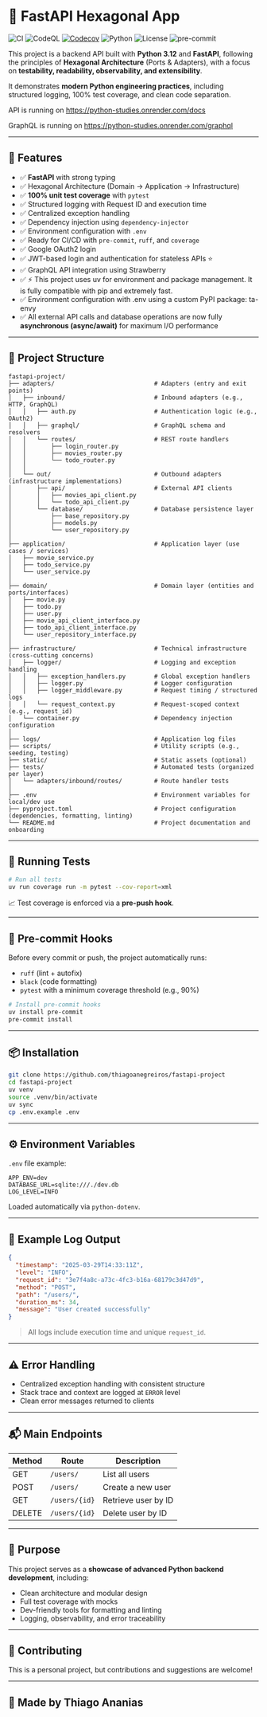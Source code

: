 # 🐍 FastAPI Hexagonal App

![CI](https://github.com/thiagoanegreiros/fastapi-project/actions/workflows/ci.yml/badge.svg)
![CodeQL](https://github.com/thiagoanegreiros/fastapi-project/actions/workflows/codeql.yml/badge.svg)
[![Codecov](https://codecov.io/gh/thiagoanegreiros/fastapi-project/branch/main/graph/badge.svg)](https://codecov.io/gh/thiagoanegreiros/fastapi-project)
![Python](https://img.shields.io/badge/python-3.12-blue.svg)
![License](https://img.shields.io/github/license/thiagoanegreiros/fastapi-project.svg)
![pre-commit](https://img.shields.io/badge/pre--commit-enabled-brightgreen.svg)

This project is a backend API built with **Python 3.12** and **FastAPI**, following the principles of **Hexagonal Architecture** (Ports & Adapters), with a focus on **testability, readability, observability, and extensibility**.

It demonstrates **modern Python engineering practices**, including structured logging, 100% test coverage, and clean code separation.

API is running on https://python-studies.onrender.com/docs

GraphQL is running on https://python-studies.onrender.com/graphql

---

## 🚀 Features 

- ✅ **FastAPI** with strong typing
- ✅ Hexagonal Architecture (Domain → Application → Infrastructure)
- ✅ **100% unit test coverage** with `pytest`
- ✅ Structured logging with Request ID and execution time
- ✅ Centralized exception handling
- ✅ Dependency injection using `dependency-injector`
- ✅ Environment configuration with `.env`
- ✅ Ready for CI/CD with `pre-commit`, `ruff`, and `coverage`
- ✅ Google OAuth2 login
- ✅ JWT-based login and authentication for stateless APIs ⭐️
- ✅ GraphQL API integration using Strawberry
- ✅ ⚡ This project uses uv for environment and package management. It is fully compatible with pip and extremely fast.
- ✅ Environment configuration with .env using a custom PyPI package: ta-envy
- ✅ All external API calls and database operations are now fully **asynchronous (async/await)** for maximum I/O performance

---

## 🧱 Project Structure

```
fastapi-project/
├── adapters/                            # Adapters (entry and exit points)
│   ├── inbound/                         # Inbound adapters (e.g., HTTP, GraphQL)
│   │   ├── auth.py                      # Authentication logic (e.g., OAuth2)
│   │   ├── graphql/                     # GraphQL schema and resolvers
│   │   └── routes/                      # REST route handlers
│   │       ├── login_router.py
│   │       ├── movies_router.py
│   │       └── todo_router.py
│   │
│   └── out/                             # Outbound adapters (infrastructure implementations)
│       ├── api/                         # External API clients
│       │   ├── movies_api_client.py
│       │   └── todo_api_client.py
│       └── database/                    # Database persistence layer
│           ├── base_repository.py
│           ├── models.py
│           └── user_repository.py
│
├── application/                         # Application layer (use cases / services)
│   ├── movie_service.py
│   ├── todo_service.py
│   └── user_service.py
│
├── domain/                              # Domain layer (entities and ports/interfaces)
│   ├── movie.py
│   ├── todo.py
│   ├── user.py
│   ├── movie_api_client_interface.py
│   ├── todo_api_client_interface.py
│   └── user_repository_interface.py
│
├── infrastructure/                      # Technical infrastructure (cross-cutting concerns)
│   ├── logger/                          # Logging and exception handling
│   │   ├── exception_handlers.py        # Global exception handlers
│   │   ├── logger.py                    # Logger configuration
│   │   ├── logger_middleware.py         # Request timing / structured logs
│   │   └── request_context.py           # Request-scoped context (e.g., request_id)
│   └── container.py                     # Dependency injection configuration
│
├── logs/                                # Application log files
├── scripts/                             # Utility scripts (e.g., seeding, testing)
├── static/                              # Static assets (optional)
├── tests/                               # Automated tests (organized per layer)
│   └── adapters/inbound/routes/         # Route handler tests
│
├── .env                                 # Environment variables for local/dev use
├── pyproject.toml                       # Project configuration (dependencies, formatting, linting)
└── README.md                            # Project documentation and onboarding
```
---

## 🧪 Running Tests

```bash
# Run all tests
uv run coverage run -m pytest --cov-report=xml
```

📈 Test coverage is enforced via a **pre-push hook**.

---

## 🔐 Pre-commit Hooks

Before every commit or push, the project automatically runs:

- `ruff` (lint + autofix)
- `black` (code formatting)
- `pytest` with a minimum coverage threshold (e.g., 90%)

```bash
# Install pre-commit hooks
uv install pre-commit
pre-commit install
```

---

## 📦 Installation

```bash
git clone https://github.com/thiagoanegreiros/fastapi-project
cd fastapi-project
uv venv
source .venv/bin/activate
uv sync
cp .env.example .env
```

---

## ⚙️ Environment Variables

`.env` file example:

```env
APP_ENV=dev
DATABASE_URL=sqlite:///./dev.db
LOG_LEVEL=INFO
```

Loaded automatically via `python-dotenv`.

---

## 📄 Example Log Output

```json
{
  "timestamp": "2025-03-29T14:33:11Z",
  "level": "INFO",
  "request_id": "3e7f4a8c-a73c-4fc3-b16a-68179c3d47d9",
  "method": "POST",
  "path": "/users/",
  "duration_ms": 34,
  "message": "User created successfully"
}
```

> All logs include execution time and unique `request_id`.

---

## ⚠️ Error Handling

- Centralized exception handling with consistent structure
- Stack trace and context are logged at `ERROR` level
- Clean error messages returned to clients

---

## 📬 Main Endpoints

| Method | Route          | Description               |
|--------|----------------|---------------------------|
| GET    | `/users/`      | List all users            |
| POST   | `/users/`      | Create a new user         |
| GET    | `/users/{id}`  | Retrieve user by ID       |
| DELETE | `/users/{id}`  | Delete user by ID         |

---

## 🧠 Purpose

This project serves as a **showcase of advanced Python backend development**, including:

- Clean architecture and modular design
- Full test coverage with mocks
- Dev-friendly tools for formatting and linting
- Logging, observability, and error traceability

---

## 🤝 Contributing

This is a personal project, but contributions and suggestions are welcome!

---

## 🐍 Made by Thiago Ananias
